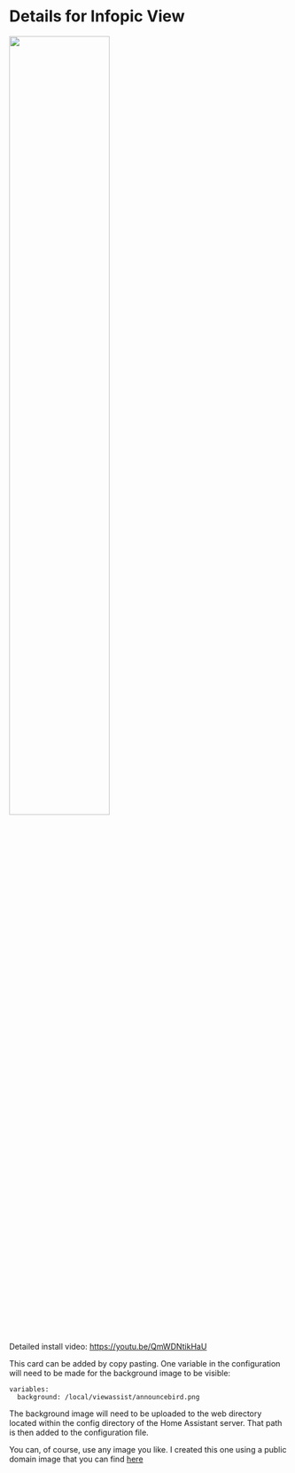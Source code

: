 # Details for Infopic View
<a href="https://www.youtube.com/watch?v=QmWDNtikHaU"><img src="https://img.youtube.com/vi/QmWDNtikHaU/mqdefault.jpg" width="60%"></a>

Detailed install video:
https://youtu.be/QmWDNtikHaU


This card can be added by copy pasting.  One variable in the configuration will need to be made for the background image to be visible:

```
variables:
  background: /local/viewassist/announcebird.png
```
The background image will need to be uploaded to the web directory located within the config directory of the Home Assistant server.  That path is then added to the configuration file.

You can, of course, use any image you like.  I created this one using a public domain image that you can find [here](https://www.rawpixel.com/image/6293393/vector-background-flower-public-domain)
